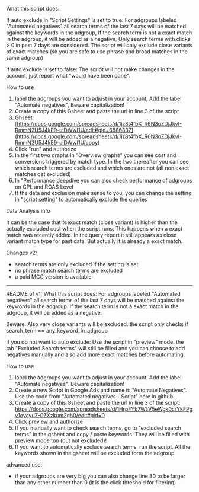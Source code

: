 What this script does: 

If auto exclude in "Script Settings" is set to true: 
For adgroups labeled "Automated negatives" all search terms of the last 7 days will be matched against the keywords in the adgroup, If the search term is not a exact match in the adgroup, it will be added as a negative, Only search terms with clicks > 0 in past 7 days are considered.
The script will only exclude close variants of exact matches (so you are safe to use phrase and broad matches in the same adgroup)

if auto exclude is set to false: The script will not make changes in the account, just report what "would have been done".


How to use

1. label the adgroups you want to adjust in your account, Add the label "Automate negatives", Beware capitalization!
2. Create a copy of this Gsheet and paste the url in line 3 of the script
3. Ghseet: [https://docs.google.com/spreadsheets/d/1jz8t4fbX_R6N3oZDjJkvI-RmmN3U5J4kE9-uiDWwI1U/edit#gid=6886337](https://docs.google.com/spreadsheets/d/1jz8t4fbX_R6N3oZDjJkvI-RmmN3U5J4kE9-uiDWwI1U/copy)
4. Click "run" and authorize
5. In the first two graphs in "Overview graphs" you can see cost and conversions triggered by match type. 
In the two thereafter you can see which search terms are excluded and which ones are not (all non exact matches get excluded)
6. In "Performance deepdive you can also check performance of adgroups on CPL and ROAS Level
7. If the data and exclusion make sense to you, you can change the setting in "script setting" to automatically exclude the queries


Data Analysis info

It can be the case that %exact match (close variant) is higher than the actually excluded cost when the script runs. This happens when a exact match was recently added. In the query report it still appears as close variant match type for past data. But actually it is already a exact match. 

Changes v2:

- search terms are only excluded if the setting is set
- no phrase match search terms are excluded
- a paid MCC version is available


_________________________


README of v1:
What this script does: 
For adgroups labeled "Automated negatives" all search terms of the last 7 days will be matched against the keywords in the adgroup.
If the search term is not a exact match in the adgroup, it will be added as a negative. 

Beware: Also very close variants will be excluded. the script only checks if search_term == any_keyword_in_adgroup

If you do not want to auto exclude: 
Use the script in "preview" mode. the tab "Excluded Search terms" will still be filled and you can choose to add negatives manually and also add more exact matches before automating.

How to use
1. label the adgroups you want to adjust in your account. Add the label "Automate negatives". Beware capitalization!
2. Create a new Script in Google Ads and name it: "Automate Negatives". Use the code from "Automated negatives - Script" here in github.
3. Create a copy of this Gsheet and paste the url in line 3 of the script: https://docs.google.com/spreadsheets/d/1HrpFYk7WLV5eWgk0crYkFPgy1oycyuZ-0ZXzkum2gh0/edit#gid=0
4. Click preview and authorize
5. If you manually want to check search terms, go to "excluded search terms" in the gsheet and copy / paste keywords. They will be filled with preview mode too (but not excluded)!
6. If you want to automatically exclude search terms, run the script. All the keywords shown in the gsheet will be excluded form the adgroup. 

advanced use: 
- if your adgroups are very big you can also change line 30 to be larger than any other number than 0 (it is the click threshold for filtering)

